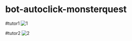 # bot-autoclick-monsterquest














#tutor1
![1](https://user-images.githubusercontent.com/58611244/151720713-4318d443-9aea-4b6a-9365-678ade34763d.png) 



#tutor2
![2](https://user-images.githubusercontent.com/58611244/151720715-bfc52e20-684b-402c-b81c-30ecfda6f124.png)
